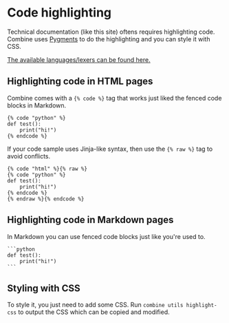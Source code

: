 # Code highlighting

Technical documentation (like this site) oftens requires highlighting code.
Combine uses [Pygments](https://pygments.org/docs/) to do the highlighting and you can style it with CSS.

[The available languages/lexers can be found here.](https://pygments.org/docs/lexers/)

## Highlighting code in HTML pages

Combine comes with a `{% code %}` tag that works just liked the fenced code blocks in Markdown.

```html+jinja
{% code "python" %}
def test():
    print("hi!")
{% endcode %}
```

If your code sample uses Jinja-like syntax,
then use the `{% raw %}` tag to avoid conflicts.

```html+jinja
{% code "html" %}{% raw %}
{% code "python" %}
def test():
    print("hi!")
{% endcode %}
{% endraw %}{% endcode %}
```

## Highlighting code in Markdown pages

In Markdown you can use fenced code blocks just like you're used to.

````html+jinja
```python
def test():
    print("hi!")
```
````

## Styling with CSS

To style it, you just need to add some CSS.
Run `combine utils highlight-css` to output the CSS which can be copied and modified.
